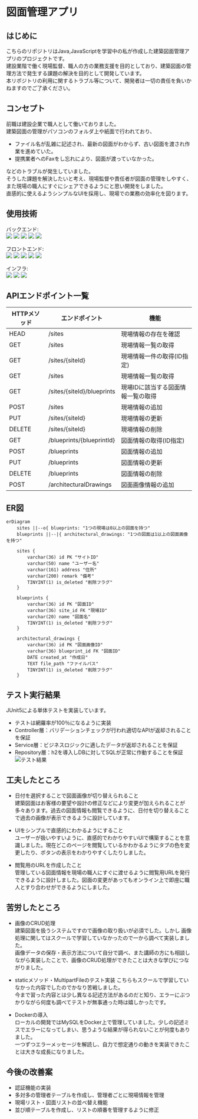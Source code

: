 # 図面管理アプリ

## はじめに

こちらのリポジトリはJava,JavaScriptを学習中の私が作成した建築図面管理アプリのプロジェクトです。    
建設業階で働く現場監督、職人の方の業務支援を目的としており、建築図面の管理方法で発生する課題の解決を目的として開発しています。    
本リポジトリの利用に関するトラブル等について、開発者は一切の責任を負いかねますのでご了承ください。

## コンセプト

前職は建設企業で職人として働いておりました。     
建築図面の管理がパソコンのフォルダ上や紙面で行われており、

- ファイル名が乱雑に記述され、最新の図面がわからず、古い図面を渡され作業を進めていた。
- 提携業者へのFaxをし忘れにより、図面が渡っていなかった。

などのトラブルが発生していました。      
そうした課題を解決したいと考え、現場監督や責任者が図面の管理をしやすく、また現場の職人にすぐにシェアできるようにと思い開発をしました。    
直感的に使えるようシンプルなUIを採用し、現場での業務の効率化を図ります。

## 使用技術

バックエンド: <br>
![](https://img.shields.io/badge/Java_21-red)
![](https://img.shields.io/badge/Spring_Boot_3.4.5-green)
![](https://img.shields.io/badge/JUnit5-yellow)
![](https://img.shields.io/badge/MyBatis_3.0.4-blue)
![](https://img.shields.io/badge/Gradle-black)

フロントエンド:       
![](https://img.shields.io/badge/JavaScript-green)
![](https://img.shields.io/badge/TypeScript_4-blue)
![](https://img.shields.io/badge/Next_15.3.2-blue)
![](https://img.shields.io/badge/TailwindCSS_4-red)
![](https://img.shields.io/badge/npm-black)

インフラ:      
![](https://img.shields.io/badge/AWS-red)
![](https://img.shields.io/badge/MySQL-green)
![](https://img.shields.io/badge/Docker-blue)

## APIエンドポイント一覧

| HTTPメソッド | エンドポイント | 機能 |
| ---- | ---- | ---- |
| HEAD | /sites | 現場情報の存在を確認 |
| GET | /sites | 現場情報一覧の取得 |
| GET | /sites/{siteId} | 現場情報一件の取得(ID指定) |
| GET | /sites | 現場情報一覧の取得 |
| GET | /sites/{siteId}/blueprints | 現場IDに該当する図面情報一覧の取得 |
| POST | /sites | 現場情報の追加 |
| PUT | /sites/{siteId} | 現場情報の更新 |
| DELETE | /sites/{siteId} | 現場情報の削除 |
| GET | /blueprints/{blueprintId} | 図面情報の取得(ID指定) |
| POST | /blueprints | 図面情報の追加 |
| PUT | /blueprints | 図面情報の更新 |
| DELETE | /blueprints | 図面情報の削除 |
| POST | /architecturalDrawings | 図面画像情報の追加 |

## ER図

```mermaid
erDiagram
    sites ||--o{ blueprints: "1つの現場は0以上の図面を持つ"
    blueprints ||--|{ architectural_drawings: "1つの図面は1以上の図面画像を持つ"

    sites {
        varchar(36) id PK "サイトID"
        varchar(50) name "ユーザー名"
        varchar(161) address "住所"
        varchar(200) remark "備考"
        TINYINT(1) is_deleted "削除フラグ"
    }

    blueprints {
        varchar(36) id PK "図面ID"
        varchar(36) site_id FK "現場ID"
        varchar(20) name "図面名"
        TINYINT(1) is_deleted "削除フラグ"
    }

    architectural_drawings {
        varchar(36) id PK "図面画像ID"
        varchar(36) blueprint_id FK "図面ID"
        DATE created_at "作成日"
        TEXT file_path "ファイルパス"
        TINYINT(1) is_deleted "削除フラグ"
    }
```

## テスト実行結果

JUnit5による単体テストを実装しています。

- テストは網羅率が100％になるように実装
- Controller層：バリデーションチェックが行われ適切なAPIが返却されることを保証
- Service層：ビジネスロジックに適したデータが返却されることを保証
- Repository層：h2を導入しDBに対してSQLが正常に作動することを保証
![テスト結果](https://github.com/user-attachments/assets/d4b734db-1fea-4646-826a-7e28be4748b1)


## 工夫したところ

- 日付を選択することで図面画像が切り替えられること    
  建築図面はお客様の要望や設計の修正などにより変更が加えられることが多々あります。過去の図面情報も閲覧できるように、日付を切り替えることで過去の画像が表示できるように設計しています。

- UIをシンプルで直感的にわかるようにすること  
  ユーザーが扱いやすいように、直感的でわかりやすいUIで構築することを意識しました。現在どこのページを閲覧しているかわかるようにタブの色を変更したり、ボタンの表示をわかりやすくしたりしました。

- 閲覧用のURLを作成したこと  
  管理している図面情報を現場の職人にすぐに渡せるように閲覧用URLを発行できるように設計しました。図面の変更があってもオンライン上で即座に職人とすり合わせができるようにしました。

## 苦労したところ

- 画像のCRUD処理   
  建築図面を扱うシステムですので画像の取り扱いが必須でした。しかし
  画像処理に関してはスクールで学習していなかったので一から調べて実装しました。    
  画像データの保存・表示方法について自分で調べ、また講師の方にも相談しながら実装したことで、画像のCRUD処理ができたことは大きな学びにつながりました。

- staticメソッド・MultipartFileのテスト実装
  こちらもスクールで学習していなかった内容でしたのでかなり苦戦しました。  
  今まで習った内容とは少し異なる記述方法があるのだと知り、エラーにぶつかりながら何度も調べてテストが無事通った時は嬉しかったです。

- Dockerの導入    
  ローカルの開発ではMySQLをDocker上で管理していました。少しの記述ミスでエラーになってしまい、思うような結果が得られないことが何度もありました。   
  一つずつエラーメッセージを解読し、自力で想定通りの動きを実装できたことは大きな成長になりました。

## 今後の改善案

- 認証機能の実装
- 多対多の管理者テーブルを作成し、管理者ごとに現場情報を管理
- 現場リスト・図面リストの並べ替え機能
- 並び順テーブルを作成し、リストの順番を管理するように修正

